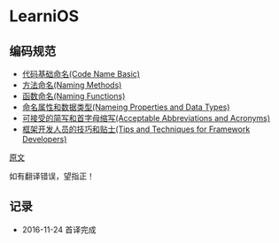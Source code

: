 # LearniOS

## 编码规范

* [代码基础命名(Code Name Basic)](https://github.com/fengzhihao123/LearniOS/blob/master/Basic/CodeGuide/codeNameBasic.md)
* [方法命名(Naming Methods)](https://github.com/fengzhihao123/LearniOS/blob/master/Basic/CodeGuide/nameMethods.md)
* [函数命名(Naming Functions)](https://github.com/fengzhihao123/LearniOS/blob/master/Basic/CodeGuide/nameFounctions.md)
* [命名属性和数据类型(Nameing Properties and Data Types)](https://github.com/fengzhihao123/LearniOS/blob/master/Basic/CodeGuide/namePropertyAndDataType.md)
* [可接受的简写和首字母缩写(Acceptable Abbreviations and Acronyms)](https://github.com/fengzhihao123/LearniOS/blob/master/Basic/CodeGuide/acceptableAbbreviationsAndAcronyms.md)
* [框架开发人员的技巧和贴士(Tips and Techniques for Framework Developers)](https://github.com/fengzhihao123/LearniOS/blob/master/Basic/CodeGuide/tips.md)

 [原文](https://developer.apple.com/library/content/documentation/Cocoa/Conceptual/CodingGuidelines/CodingGuidelines.html#//apple_ref/doc/uid/10000146-SW1)

如有翻译错误，望指正！

## 记录

* 2016-11-24 首译完成
